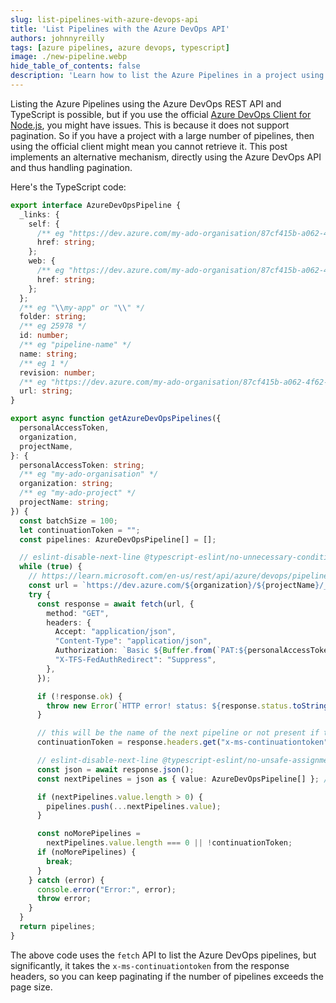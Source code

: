 ```yaml
---
slug: list-pipelines-with-azure-devops-api
title: 'List Pipelines with the Azure DevOps API'
authors: johnnyreilly
tags: [azure pipelines, azure devops, typescript]
image: ./new-pipeline.webp
hide_table_of_contents: false
description: 'Learn how to list the Azure Pipelines in a project using the Azure DevOps REST API with TypeScript and the continuation token.'
---
```


Listing the Azure Pipelines using the Azure DevOps REST API and TypeScript is possible, but if you use the official [Azure DevOps Client for Node.js](https://github.com/microsoft/azure-devops-node-api), you might have issues.  This is because it does not support pagination.  So if you have a project with a large number of pipelines, then using the official client might mean you cannot retrieve it. This post implements an alternative mechanism, directly using the Azure DevOps API and thus handling pagination.

<!--truncate-->

Here's the TypeScript code:

```ts
export interface AzureDevOpsPipeline {
  _links: {
    self: {
      /** eg "https://dev.azure.com/my-ado-organisation/87cf415b-a062-4f62-93e2-b37c26aa268b/_apis/pipelines/6805?revision=1" */
      href: string;
    };
    web: {
      /** eg "https://dev.azure.com/my-ado-organisation/87cf415b-a062-4f62-93e2-b37c26aa268b/_build/definition?definitionId=6805" */
      href: string;
    };
  };
  /** eg "\\my-app" or "\\" */
  folder: string;
  /** eg 25978 */
  id: number;
  /** eg "pipeline-name" */
  name: string;
  /** eg 1 */
  revision: number;
  /** eg "https://dev.azure.com/my-ado-organisation/87cf415b-a062-4f62-93e2-b37c26aa268b/_apis/pipelines/25978?revision=1" */
  url: string;
}

export async function getAzureDevOpsPipelines({
  personalAccessToken,
  organization,
  projectName,
}: {
  personalAccessToken: string;
  /** eg "my-ado-organisation" */
  organization: string;
  /** eg "my-ado-project" */
  projectName: string;
}) {
  const batchSize = 100;
  let continuationToken = "";
  const pipelines: AzureDevOpsPipeline[] = [];

  // eslint-disable-next-line @typescript-eslint/no-unnecessary-condition
  while (true) {
    // https://learn.microsoft.com/en-us/rest/api/azure/devops/pipelines/pipelines/list?view=azure-devops-rest-7.1
    const url = `https://dev.azure.com/${organization}/${projectName}/_apis/pipelines?api-version=7.1&$top=${batchSize.toString()}&continuationToken=${continuationToken}`;
    try {
      const response = await fetch(url, {
        method: "GET",
        headers: {
          Accept: "application/json",
          "Content-Type": "application/json",
          Authorization: `Basic ${Buffer.from(`PAT:${personalAccessToken}`).toString("base64")}`,
          "X-TFS-FedAuthRedirect": "Suppress",
        },
      });

      if (!response.ok) {
        throw new Error(`HTTP error! status: ${response.status.toString()}`);
      }

      // this will be the name of the next pipeline or not present if there are no more pipelines
      continuationToken = response.headers.get("x-ms-continuationtoken") ?? "";

      // eslint-disable-next-line @typescript-eslint/no-unsafe-assignment
      const json = await response.json();
      const nextPipelines = json as { value: AzureDevOpsPipeline[] }; // TODO: validate with Zod

      if (nextPipelines.value.length > 0) {
        pipelines.push(...nextPipelines.value);
      }

      const noMorePipelines =
        nextPipelines.value.length === 0 || !continuationToken;
      if (noMorePipelines) {
        break;
      }
    } catch (error) {
      console.error("Error:", error);
      throw error;
    }
  }
  return pipelines;
}
```

The above code uses the `fetch` API to list the Azure DevOps pipelines, but significantly, it takes the `x-ms-continuationtoken` from the response headers, so you can keep paginating if the number of pipelines exceeds the page size.
